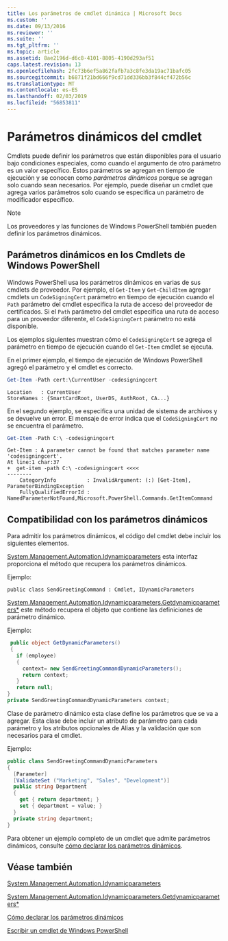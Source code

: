 ```yaml
---
title: Los parámetros de cmdlet dinámica | Microsoft Docs
ms.custom: ''
ms.date: 09/13/2016
ms.reviewer: ''
ms.suite: ''
ms.tgt_pltfrm: ''
ms.topic: article
ms.assetid: 8ae2196d-d6c8-4101-8805-4190d293af51
caps.latest.revision: 13
ms.openlocfilehash: 2fc73b6ef5a862fafb7a3c8fe3da19ac71bafc05
ms.sourcegitcommit: b6871f21bd666f9cd71dd336bb3f844cf472b56c
ms.translationtype: MT
ms.contentlocale: es-ES
ms.lasthandoff: 02/03/2019
ms.locfileid: "56853811"
---
```

# <a name="cmdlet-dynamic-parameters"></a>Parámetros dinámicos del cmdlet

Cmdlets puede definir los parámetros que están disponibles para el usuario bajo condiciones especiales, como cuando el argumento de otro parámetro es un valor específico. Estos parámetros se agregan en tiempo de ejecución y se conocen como *parámetros dinámicos* porque se agregan solo cuando sean necesarios. Por ejemplo, puede diseñar un cmdlet que agrega varios parámetros solo cuando se especifica un parámetro de modificador específico.

> [!NOTE]
> Los proveedores y las funciones de Windows PowerShell también pueden definir los parámetros dinámicos.

## <a name="dynamic-parameters-in-windows-powershell-cmdlets"></a>Parámetros dinámicos en los Cmdlets de Windows PowerShell

Windows PowerShell usa los parámetros dinámicos en varias de sus cmdlets de proveedor. Por ejemplo, el `Get-Item` y `Get-ChildItem` agregar cmdlets un `CodeSigningCert` parámetro en tiempo de ejecución cuando el `Path` parámetro del cmdlet especifica la ruta de acceso del proveedor de certificados. Si el `Path` parámetro del cmdlet especifica una ruta de acceso para un proveedor diferente, el `CodeSigningCert` parámetro no está disponible.

Los ejemplos siguientes muestran cómo el `CodeSigningCert` se agrega el parámetro en tiempo de ejecución cuando el `Get-Item` cmdlet se ejecuta.

En el primer ejemplo, el tiempo de ejecución de Windows PowerShell agregó el parámetro y el cmdlet es correcto.

```powershell
Get-Item -Path cert:\CurrentUser -codesigningcert
```

```output
Location   : CurrentUser
StoreNames : {SmartCardRoot, UserDS, AuthRoot, CA...}
```

En el segundo ejemplo, se especifica una unidad de sistema de archivos y se devuelve un error. El mensaje de error indica que el `CodeSigningCert` no se encuentra el parámetro.

```powershell
Get-Item -Path C:\ -codesigningcert
```

```output
Get-Item : A parameter cannot be found that matches parameter name 'codesigningcert'.
At line:1 char:37
+  get-item -path C:\ -codesigningcert <<<<
--------
    CategoryInfo          : InvalidArgument: (:) [Get-Item], ParameterBindingException
    FullyQualifiedErrorId : NamedParameterNotFound,Microsoft.PowerShell.Commands.GetItemCommand
```

## <a name="support-for-dynamic-parameters"></a>Compatibilidad con los parámetros dinámicos

Para admitir los parámetros dinámicos, el código del cmdlet debe incluir los siguientes elementos.

[System.Management.Automation.Idynamicparameters](/dotnet/api/System.Management.Automation.IDynamicParameters) esta interfaz proporciona el método que recupera los parámetros dinámicos.

Ejemplo:

`public class SendGreetingCommand : Cmdlet, IDynamicParameters`

[System.Management.Automation.Idynamicparameters.Getdynamicparameters*](/dotnet/api/System.Management.Automation.IDynamicParameters.GetDynamicParameters) este método recupera el objeto que contiene las definiciones de parámetro dinámico.

Ejemplo:

```csharp
 public object GetDynamicParameters()
 {
   if (employee)
   {
     context= new SendGreetingCommandDynamicParameters();
     return context;
   }
   return null;
}
private SendGreetingCommandDynamicParameters context;
```

Clase de parámetro dinámico esta clase define los parámetros que se va a agregar. Esta clase debe incluir un atributo de parámetro para cada parámetro y los atributos opcionales de Alias y la validación que son necesarios para el cmdlet.

Ejemplo:

```csharp
public class SendGreetingCommandDynamicParameters
{
  [Parameter]
  [ValidateSet ("Marketing", "Sales", "Development")]
  public string Department
  {
    get { return department; }
    set { department = value; }
  }
  private string department;
}
```

Para obtener un ejemplo completo de un cmdlet que admite parámetros dinámicos, consulte [cómo declarar los parámetros dinámicos](./how-to-declare-dynamic-parameters.md).

## <a name="see-also"></a>Véase también

[System.Management.Automation.Idynamicparameters](/dotnet/api/System.Management.Automation.IDynamicParameters)

[System.Management.Automation.Idynamicparameters.Getdynamicparameters*](/dotnet/api/System.Management.Automation.IDynamicParameters.GetDynamicParameters)

[Cómo declarar los parámetros dinámicos](./how-to-declare-dynamic-parameters.md)

[Escribir un cmdlet de Windows PowerShell](./writing-a-windows-powershell-cmdlet.md)
